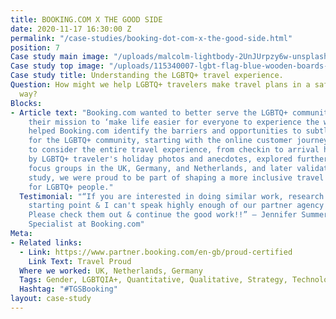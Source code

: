 ```yaml
---
title: BOOKING.COM X THE GOOD SIDE
date: 2020-11-17 16:30:00 Z
permalink: "/case-studies/booking-dot-com-x-the-good-side.html"
position: 7
Case study main image: "/uploads/malcolm-lightbody-2UnJUrpzy6w-unsplash.jpg"
Case study top image: "/uploads/115340007-lgbt-flag-blue-wooden-boards-c.jpeg"
Case study title: Understanding the LGBTQ+ travel experience.
Question: How might we help LGBTQ+ travelers make travel plans in a safe and welcoming
  way?
Blocks:
- Article text: "Booking.com wanted to better serve the LGBTQ+ community as part of
    their mission to ‘make life easier for everyone to experience the world’. \n\nWe
    helped Booking.com identify the barriers and opportunities to subtly improve travel
    for the LGBTQ+ community, starting with the online customer journey and progressing
    to consider the entire travel experience, from checkin to arrival home. \n\nInspired
    by LGBTQ+ traveler's holiday photos and anecdotes, explored further qualitative
    focus groups in the UK, Germany, and Netherlands, and later validated in a quantitative
    study, we were proud to be part of shaping a more inclusive travel experience
    for LGBTQ+ people."
  Testimonial: "“If you are interested in doing similar work, research is your best
    starting point & I can't speak highly enough of our partner agency The Good Side.
    Please check them out & continue the good work!!” — Jennifer Summers, Senior Insights
    Specialist at Booking.com"
Meta:
- Related links:
  - Link: https://www.partner.booking.com/en-gb/proud-certified
    Link Text: Travel Proud
  Where we worked: UK, Netherlands, Germany
  Tags: Gender, LGBTQIA+, Quantitative, Qualitative, Strategy, Technology
  Hashtag: "#TGSBooking"
layout: case-study
---
```


